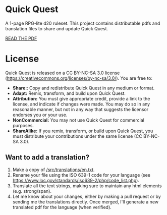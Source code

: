 # Quick Quest

A 1-page RPG-lite d20 ruleset. This project contains distributable pdfs and translation files to share and update Quick Quest.

[READ THE PDF](dist/pdfs/quick_quest_v1_1_en.pdf)

# License

Quick Quest is released on a CC BY-NC-SA 3.0 license (https://creativecommons.org/licenses/by-nc-sa/3.0/). You are free to:

* **Share:**: Copy and redistribute Quick Quest in any medium or format.
* **Adapt:** Remix, transform, and build upon Quick Quest.
* **Attribution:** You must give appropriate credit, provide a link to the license, and indicate if changes were made. You may do so in any reasonable manner, but not in any way that suggests the licensor endorses you or your use.
* **NonCommercial:** You may not use Quick Quest for commercial purposes.
* **ShareAlike:** If you remix, transform, or build upon Quick Quest, you must distribute your contributions under the same license (CC BY-NC-SA 3.0).

## Want to add a translation?

1. Make a copy of [/src/translations/en.txt](/src/translations/en.txt).
2. Rename your file using the ISO 639-1 code for your language (see https://www.loc.gov/standards/iso639-2/php/code_list.php).
3. Translate all the text strings, making sure to maintain any html elements (e.g. strong/span).
4. Let me know about your changes, either by making a pull request or by sending me the translations directly. Once merged, I'll generate a new translated pdf for the language (when verified).
